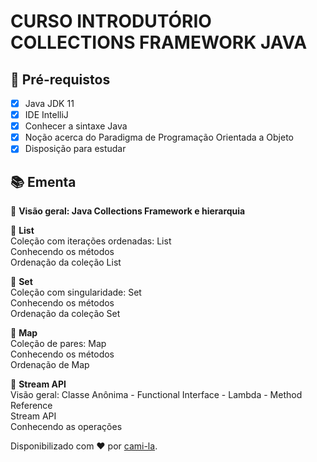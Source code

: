  # CURSO INTRODUTÓRIO COLLECTIONS FRAMEWORK JAVA


<h2>
🛑 Pré-requistos
</h2>

- [x] Java JDK 11
- [x] IDE IntelliJ
- [x] Conhecer a sintaxe Java
- [x] Noção acerca do Paradigma de Programação Orientada a Objeto
- [x] Disposição para estudar 

<h2> 📚 Ementa</h2>

🔸 <strong> Visão geral:  Java Collections Framework e hierarquia </strong>

🔸 <strong> List </strong><br>
	  Coleção com iterações ordenadas: List<br>
	  Conhecendo os métodos<br>
	  Ordenação da coleção List<br>
	 
🔸 <strong> Set </strong><br>
	  Coleção com singularidade: Set<br>
	  Conhecendo os métodos<br>
	  Ordenação da coleção Set<br>
	 
🔸 <strong> Map </strong><br>
	  Coleção de pares: Map<br>
	  Conhecendo os métodos<br>
	  Ordenação de Map<br>
	
🔸 <strong> Stream API </strong><br>
	  Visão geral: Classe Anônima - Functional Interface - Lambda  - Method Reference<br>
	  Stream API<br>
	  Conhecendo as operações<br>
   
   
   Disponibilizado com ♥ por [cami-la](https://www.linkedin.com/in/cami-la/ "cami-la").
